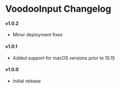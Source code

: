 VoodooInput Changelog
=====================

#### v1.0.2
- Minor deployment fixes

#### v1.0.1
- Added support for macOS versions prior to 10.15

#### v1.0.0
- Initial release
